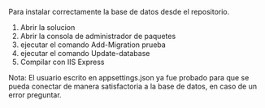 Para instalar correctamente la base de datos desde el repositorio.

1. Abrir la solucion
2. Abrir la consola de administrador de paquetes
3. ejecutar el comando Add-Migration prueba
4. ejecutar el comando Update-database
5. Compilar con IIS Express

Nota: El usuario escrito en appsettings.json ya fue probado para que se pueda conectar de manera satisfactoria a la base de datos, en caso de un error preguntar.
